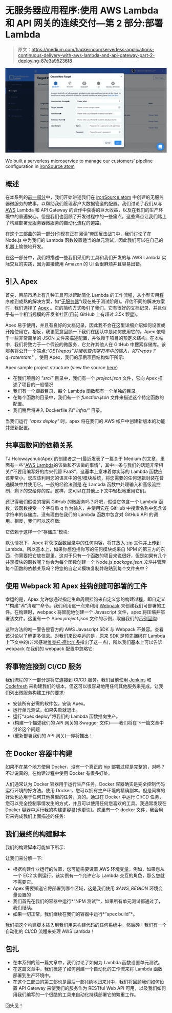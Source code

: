 # 无服务器应用程序:使用 AWS Lambda 和 API 网关的连续交付—第 2 部分:部署 Lambda

> 原文：<https://medium.com/hackernoon/serverless-applications-continuous-delivery-with-aws-lambda-and-api-gateway-part-2-deploying-87e3a95236f8>

![](img/0ed31b867a8cd42ddd5f6c58dda0ace6.png)

We built a serverless microservice to manage our customers’ pipeline configuration in [ironSource atom](https://ironsrc.com/atom)

## 概述

在本系列的[前一部分](/@rotemtam/serverless-applications-continuous-delivery-with-aws-lambda-and-api-gateway-part-1-unit-tests-e517aa1cd09e#.3ozw2q6nd)中，我们开始讲述我们在 [ironSource atom](http://ironsrc.com/atom) 中创建的无服务器微服务的故事，以帮助我们管理客户大数据管道的配置。我们讨论了我们从与 [AWS](https://hackernoon.com/tagged/aws) Lambda 和 API Gateway 的合作中获得的巨大收益，以及在我们的生产环境中的普遍安心。但是我们也回顾了开发过程中的一些痛点。这些痛点让我们踏上了构建部署无服务器微服务的自动化流程的道路。

在这个三部曲的第一部分(你现在正在阅读“帝国反击战”)中，我们讨论了在 Node.js 中为我们的 Lambda 函数设置适当的单元测试，因此我们可以在自己的机器上愉快地开发。

在这一部分中，我们将描述一些我们采用的工具和我们开发的与 AWS Lambda 实际交互的实践，因为直接使用 Amazon 的 UI 会很麻烦并且容易出错。

## 引入 Apex

首先，目前市场上有几种工具可以帮助简化 Lambda 的工作流程，从小型实用程序库到成熟的解决方案，如“[无服务器](http://serverless.com/)”(现在处于测试阶段)。评估不同的解决方案时，我们选择了 [Apex](http://apex.run) 。它的简约方式吸引了我们，它有很好的文档记录，并且似乎有一个相当规模的开发者社区(目前 GitHub 上有超过 3.5k 颗星)。

Apex 易于使用，并且有良好的文档记录，因此我不会在这里详细介绍如何设置或开始使用它。相反，我更愿意回顾一下我们在团队中是如何使用它的。Apex 依赖于一些非常简单的 JSON 文件来描述配置，并依赖于项目的预定义结构。在本帖中，我们将致力于一个假设的微服务，它允许其他人在 GitHub 中搜索存储库。该服务将公开一个端点:*“GET/repos”*并接收查询字符串中的输入，如*“/repos？q=rotemtam"* 。使用 Apex，我们的示例项目结构如下所示:

Apex sample project structure (view the source [here](https://github.com/rotemtam/serverless-ci-example))

*   在我们项目的 *"src/"* 目录中，我们有一个 *project.json* 文件，它向 Apex 描述了项目的一般情况
*   我们有一个*函数*目录，每个 Lambda 函数都有一个单独的目录。
*   在每个函数的目录中，我们有一个 *function.json* 文件来描述这个特定函数的配置。
*   我们稍后将进入 Dockerfile 和" *infra/"* 目录。

当我们运行 *"apex deploy"* 时，apex 将在我们的 AWS 帐户中创建新版本的功能并更新配置。

## 共享函数间的依赖关系

TJ Holowaychuk(Apex 的创建者之一)最近发表了一篇关于 Medium 的文章，里面有一些“[AWS Lambda](/@tjholowaychuk/dos-and-don-ts-of-aws-lambda-7dfcab7ad115#.wd4iyh5nz)的该做和不该做的事情”，其中一条与我们的话题非常相关:“不要用编写好的库来代替 FaaS”，这基本上意味着你实际的 Lambda 函数应该非常小。您应该利用您的语言中的包/模块系统，将您需要的任何逻辑封装在普通模块中并使用它。一般的经验法则是:在 Lambda 函数中处理输入和高级流控制，剩下的交给你的库。这样，您可以在其他上下文中轻松地重用它们。

还记得我们假设的搜索 GitHub 的微服务吗？好吧，假设它包含一个 Lambda 函数，该函数接受一个字符串 *q* 作为输入，并使用它在 GitHub 中搜索名称中包含该字符串的存储库。没有理由在我们的 Lambda 函数中包含对 GitHub API 的调用。相反，我们可以这样做:

它依赖于这样一个“存储库”模块:

默认情况下，Apex 将获取函数目录中的任何内容，将其放入 zip 文件并上传到 Lambda。所以基本上，如果你想包括你写的任何模块或来自 NPM 的第三方的东西，你需要把它放在那里。这对于只有一个函数的项目来说很好，但是如果有几个共享模块的函数呢？你会为每个函数创建一个 Node.js *package.json 文件*并管理每个函数的依赖关系吗？将您的自定义模块复制并粘贴到每个文件夹中？

## 使用 Webpack 和 Apex 挂钩创建可部署的工件

幸运的是，Apex 允许您通过指定生命周期挂钩来自定义您的构建过程，即自定义*“构建”*和*“清理”*命令。我们利用这一点来利用 [Webpack](https://webpack.github.io/) 来创建我们可部署的工件。在构建时，webpack 将智能地创建一个 Javascript 文件，apex 将压缩并部署该文件。这里有一个 Apex *project.json* 文件的示例，取自我们的[示例回购](https://github.com/rotemtam/serverless-ci-example):

这种方法的唯一警告是官方的 AWS Javascript SDK 与 Webpack 不兼容。查看[该讨论](https://github.com/apex/apex/issues/217#issuecomment-194240278)以了解更多信息。对我们来说幸运的是，原来 SDK 是预先捆绑在 Lambda 上下文中的(非常感谢[维克托·德尔加多](https://github.com/vdel26)指出了这一点)，所以我们基本上可以告诉 webpack 在我们的 webpack 配置中忽略它:

## 将事物连接到 CI/CD 服务

我们流程的下一部分是将它连接到 CI/CD 服务。我们目前使用 [Jenkins](https://jenkins.io/) 和 [Codefresh](https://codefresh.io/) 来构建我们的版本，但这可以很容易地用任何其他服务来完成。让我们列出微服务构建工作的要求:

*   安装所有必需的软件包，安装 Apex。
*   运行单元测试，如果失败就退出。
*   运行“apex deploy”将我们的 Lambda 函数推向生产。
*   (构建一个描述我们的 API 网关的 Swagger 文件)——我们将在下一篇文章中讨论这个问题
*   (重新部署我们的 API 网关)—即将推出！

## 在 Docker 容器中构建

如果不在某个地方使用 Docker，没有一个真正的 hip 部署过程是完整的，对吗？不过说真的，在构建过程中使用 Docker 有很多好处。

人们通常认为 Docker 容器用于运行生产任务。Docker 容器确实是完全控制代码运行环境的好方法。使用 Docker，您可以拥有生产环境的精确副本。但是同样的好处也适用于任何其他类型的任务，真的。通过在 Docker 中运行 CI/CD 任务，您可以完全控制事情发生的方式，并且可以使用任何您喜欢的工具。我通常发现在 Docker 容器中运行我的构建更容易(也更快)。这里有一个 docker 文件，我会用它来完成我们上面描述的任务:

## 我们最终的构建脚本

我们的构建脚本可能如下所示:

让我们来分解一下:

*   根据构建作业运行的位置，您可能需要设置 AWS 环境变量。例如，如果您从一个 EC2 实例运行，该实例有一个允许它与 Lambda 交互的角色，那么您就不需要它。
*   Apex 需要知道它将部署到哪个区域，这是我们使用 *$AWS_REGION* 环境变量设置的
*   我们首先在我们的容器中运行*“NPM 测试”*，如果所有单元测试都通过了，我们继续。
*   如果一切正常，我们继续在我们的容器中运行*“apex build”*。

我们把这个构建脚本插入到我们用来构建代码的任何系统中，然后砰！我们有一个自动化的 CI/CD 流程来处理 AWS Lambda！

## 包扎

*   在本系列的前一篇文章中，我们讨论了如何为 Lambda 函数设置单元测试。
*   在这篇文章中，我们概述了如何创建一个自动化的工作流来将 Lambda 函数部署到生产环境中。
*   在这个三部曲的第三部也是最后一部(《绝地归来》)中，我们将回顾我们如何设置 API Gateway 来使我们的服务作为 RESTful Web API 可用，以及我们如何用我们编写的一个很酷的工具来自动化持续部署它的繁重工作。

回头见！